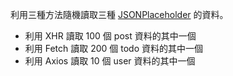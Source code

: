 利用三種方法隨機讀取三種 [JSONPlaceholder](https://jsonplaceholder.typicode.com/) 的資料。

* 利用 XHR 讀取 100 個 post 資料的其中一個
* 利用 Fetch 讀取 200 個 todo 資料的其中一個
* 利用 Axios 讀取 10 個 user 資料的其中一個